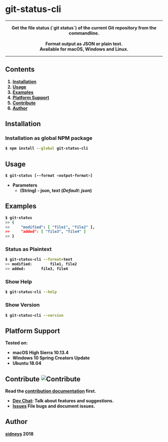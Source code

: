 # git-status-cli

------

<p align="center">
  <b>Get the file status (`git status`) of the current Git repository from the commandline.<br><br>
  <b>Format output as JSON or plain text.<br>
  Available for macOS, Windows and Linux.
</p>

------


## Contents

1. [Installation](#installation)
1. [Usage](#usage)
1. [Examples](#examples)
1. [Platform Support](#platform-support)
1. [Contribute](#contribute)
1. [Author](#author)


## <a name="installation"/></a> Installation

### Installation as global NPM package

```bash
$ npm install --global git-status-cli
```


## <a name="usage"/></a> Usage

```bash
$ git-status [--format <output-format>]
```

- Parameters
   - **<output-format>** (String) - json, text (*Default: json*)


## <a name="examples"/></a> Examples

```bash
$ git-status
>> {
>>     "modified": [ "file1", "file2" ],
>>     "added": [ "file3", "file4" ]
>> }  
```

### Status as Plaintext

```bash
$ git-status-cli --format=text
>> modified:		file1, file2
>> added:		file3, file4
```

### Show Help

```bash
$ git-status-cli --help
```

### Show Version

```bash
$ git-status-cli --version
```


## <a name="platform-support"/></a> Platform Support

Tested on:

- macOS High Sierra 10.13.4
- Windows 10 Spring Creators Update
- Ubuntu 18.04


## <a name="contribute"/></a> Contribute ![Contribute](https://img.shields.io/badge/contributions-wanted-red.svg?style=flat-square)

Read the [contribution documentation](https://github.com/sidneys/git-status-cli/blob/release/CONTRIBUTING.md) first.

- [Dev Chat](http://gitter.im/sidneys/git-status-cli): Talk about features and suggestions.
- [Issues](http;//github.com/sidneys/git-status-cli/issues) File bugs and document issues.


## <a name="author"/></a> Author

[sidneys](http://sidneys.github.io) 2018

